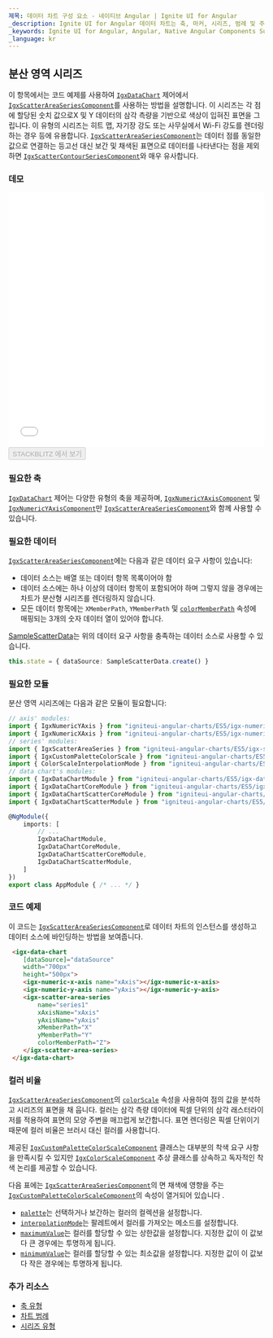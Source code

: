 ```yaml
---
제목: 데이터 차트 구성 요소 - 네이티브 Angular | Ignite UI for Angular
_description: Ignite UI for Angular 데이터 차트는 축, 마커, 시리즈, 범례 및 주석 레이어의 모듈 식 디자인을 제공하는 차트 구성 요소입니다. 이 차트를 사용하면 동일한 차트 영역에 이러한 시각적 요소의 인스턴스를 여러 개 만들어 복합 차트 뷰를 만들 수 있습니다.
_keywords: Ignite UI for Angular, Angular, Native Angular Components Suite, Native Angular Controls, Native Angular Components, Native Angular Components Library, Angular Chart, Angular Chart Control, Angular Chart Example, Angular Chart Component, Angular Data Chart
_language: kr
---
```


## 분산 영역 시리즈

이 항목에서는 코드 예제를 사용하여 [`IgxDataChart`](datachart_series_types_scatter_area.md) 제어에서 [`IgxScatterAreaSeriesComponent`](datachart_series_types_scatter_area.md)를 사용하는 방법을 설명합니다. 이 시리즈는 각 점에 할당된 숫치 값으로X 및 Y 데이터의 삼각 측량을 기반으로 색상이 입혀진 표면을 그립니다. 이 유형의 시리즈는 히트 맵, 자기장 강도 또는 사무실에서 Wi-Fi 강도를 렌더링하는 경우 등에 유용합니다. [`IgxScatterAreaSeriesComponent`](datachart_series_types_scatter_area.md)는 데이터 점를 동일한 값으로 연결하는 등고선 대신 보간 및 채색된 표면으로 데이터를 나타낸다는 점을 제외하면 [`IgxScatterContourSeriesComponent`](datachart_series_types_scatter_area.md)와 매우 유사합니다.

### 데모

<div class="sample-container loading" style="height: 500px">
    <iframe id="data-chart-type-area-series-iframe" src='{environment:demosBaseUrl}/charts/data-chart-type-area-series' width="100%" height="100%" seamless frameBorder="0" onload="onXPlatSampleIframeContentLoaded(this);"></iframe>
</div>
<div>
    <button data-localize="stackblitz" disabled class="stackblitz-btn" data-iframe-id="data-chart-type-area-series-iframe" data-demos-base-url="{environment:demosBaseUrl}">STACKBLITZ 에서 보기
    </button>
</div>

<div class="divider--half"></div>

### 필요한 축

[`IgxDataChart`](datachart_series_types_scatter_area.md) 제어는 다양한 유형의 축을 제공하며, [`IgxNumericYAxisComponent`](datachart_series_types_scatter_area.md) 및 [`IgxNumericYAxisComponent`](datachart_series_types_scatter_area.md)만 [`IgxScatterAreaSeriesComponent`](datachart_series_types_scatter_area.md)와 함께 사용할 수 있습니다.

### 필요한 데이터

[`IgxScatterAreaSeriesComponent`](datachart_series_types_scatter_area.md)에는 다음과 같은 데이터 요구 사항이 있습니다:

-   데이터 소스는 배열 또는 데이터 항목 목록이어야 함
-   데이터 소스에는 하나 이상의 데이터 항목이 포함되어야 하며 그렇지 않을 경우에는 차트가 분산형 시리즈를 렌더링하지 않습니다.
-   모든 데이터 항목에는 `XMemberPath`, `YMemberPath` 및 [`colorMemberPath`](datachart_series_types_scatter_area.md) 속성에 매핑되는 3개의 숫자 데이터 열이 있어야 합니다.

[SampleScatterData](datachart_data_sources_scatter.md)는 위의 데이터 요구 사항을 충족하는 데이터 소스로 사용할 수 있습니다.

```ts
this.state = { dataSource: SampleScatterData.create() }
```

### 필요한 모듈

분산 영역 시리즈에는 다음과 같은 모듈이 필요합니다:

```ts
// axis' modules:
import { IgxNumericYAxis } from "igniteui-angular-charts/ES5/igx-numeric-y-axis";
import { IgxNumericXAxis } from "igniteui-angular-charts/ES5/igx-numeric-x-axis";
// series' modules:
import { IgxScatterAreaSeries } from "igniteui-angular-charts/ES5/igx-scatter-area-series";
import { IgxCustomPaletteColorScale } from "igniteui-angular-charts/ES5/igx-custom-palette-color-scale";
import { ColorScaleInterpolationMode } from "igniteui-angular-charts/ES5/ColorScaleInterpolationMode";
// data chart's modules:
import { IgxDataChartModule } from "igniteui-angular-charts/ES5/igx-data-chart-module";
import { IgxDataChartCoreModule } from "igniteui-angular-charts/ES5/igx-data-chart-core-module";
import { IgxDataChartScatterCoreModule } from "igniteui-angular-charts/ES5/igx-data-chart-scatter-core-module";
import { IgxDataChartScatterModule } from "igniteui-angular-charts/ES5/igx-data-chart-scatter-module";

@NgModule({
    imports: [
        // ...
        IgxDataChartModule,
        IgxDataChartCoreModule,
        IgxDataChartScatterCoreModule,
        IgxDataChartScatterModule,
    ]
})
export class AppModule { /* ... */ }
```

### 코드 예제

이 코드는 [`IgxScatterAreaSeriesComponent`](datachart_series_types_scatter_area.md)로 데이터 차트의 인스턴스를 생성하고 데이터 소스에 바인딩하는 방법을 보여줍니다.

```html
 <igx-data-chart
    [dataSource]="dataSource"
    width="700px"
    height="500px">
    <igx-numeric-x-axis name="xAxis"></igx-numeric-x-axis>
    <igx-numeric-y-axis name="yAxis"></igx-numeric-y-axis>
    <igx-scatter-area-series
        name="series1"
        xAxisName="xAxis"
        yAxisName="yAxis"
        xMemberPath="X"
        yMemberPath="Y"
        colorMemberPath="Z">
    </igx-scatter-area-series>
 </igx-data-chart>
```

### 컬러 비율

[`IgxScatterAreaSeriesComponent`](datachart_series_types_scatter_area.md)의 [`colorScale`](datachart_series_types_scatter_area.md) 속성을 사용하여 점의 값을 분석하고 시리즈의 표면을 채 웁니다. 컬러는 삼각 측량 데이터에 픽셀 단위의 삼각 래스터라이저를 적용하여 표면의 모양 주변을 매끄럽게 보간합니다. 표면 렌더링은 픽셀 단위이기 때문에 컬러 비율은 브러시 대신 컬러를 사용합니다.

제공된 [`IgxCustomPaletteColorScaleComponent`](datachart_series_types_scatter_area.md) 클래스는 대부분의 착색 요구 사항을 만족시킬 수 있지만 [`IgxColorScaleComponent`](datachart_series_types_scatter_area.md) 추상 클래스를 상속하고 독자적인 착색 논리를 제공할 수 있습니다.

다음 표에는 [`IgxScatterAreaSeriesComponent`](datachart_series_types_scatter_area.md)의 면 채색에 영향을 주는 [`IgxCustomPaletteColorScaleComponent`](datachart_series_types_scatter_area.md)의 속성이 열거되어 있습니다 .

-   [`palette`](datachart_series_types_scatter_area.md)는 선택하거나 보간하는 컬러의 컬렉션을 설정합니다.
-   [`interpolationMode`](datachart_series_types_scatter_area.md)는 팔레트에서 컬러를 가져오는 메소드를 설정합니다.
-   [`maximumValue`](datachart_series_types_scatter_area.md)는 컬러를 할당할 수 있는 상한값을 설정합니다. 지정한 값이 이 값보다 큰 경우에는 투명하게 됩니다.
-   [`minimumValue`](datachart_series_types_scatter_area.md)는 컬러를 할당할 수 있는 최소값을 설정합니다. 지정한 값이 이 값보다 작은 경우에는 투명하게 됩니다.

### 추가 리소스

-   [축 유형](datachart_axis_types.md)
-   [차트 범례](datachart_chart_legends.md)
-   [시리즈 유형](datachart_series_types.md)
